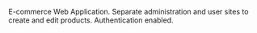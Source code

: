 E-commerce Web Application.
  Separate administration and user sites to create and edit products.
    Authentication enabled.
 
